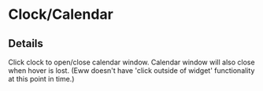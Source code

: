# Clock/Calendar

## Details
Click clock to open/close calendar window. Calendar window will also close when hover is lost. (Eww doesn't have 'click outside of widget' functionality at this point in time.)